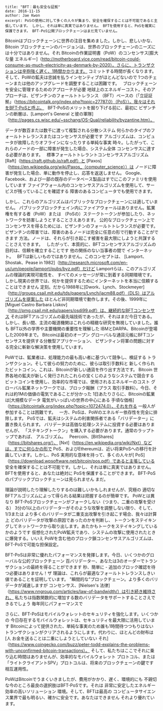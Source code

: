 ~~~
title: "BFT：最も安全な証拠"
date: 2016-11-15
author: Jae Kwon
excerpt: PoSの使用に対して多くの人々が集まり、安全を確保することは不可能であると主張しています。 しかし、それは単に真実ではありません。 BFTを使用すると、PoSを確実に保護できます。 BFT-PoS公開ブロックチェーンはまだ見ていません。
~~~

Bitcoinはブロックチェーンに世界の注目を集めました。しかし、悲しいかな、Bitcoin
ブロックチェーンのバージョンは、世界のブロックチェーンのニーズには十分ではありません。それ
Bitcoinの作業証明書（PoW）のコンセンサス[膨大な量
エネルギー]（http://motherboard.vice.com/read/bitcoin-could-consume-as-much-electricity-as-denmark-by-2020）。さらに、トランザクションは辛抱強く遅く、1時間かかります。
コミットする時間が長くなります。そして、PoWの鉱夫は忠誠を払うインセンティブがほとんどないので
1つのチェーンまたは他のアップグレードを調整することは困難です。
 
ブロックチェーンを安全に管理するためのアプローチが必要
地球上のエネルギーコスト。そのアプローチは、ビザンチンのフォールトトレランス
（BFT）ベースの（「立証証拠」（https://bitcointalk.org/index.php?topic=27787.0）（PoS））。我々はそれをBFT-PoSと呼ぶ。
 
BFT-PoSのメリットを掘り下げる前に、最初に
ビザンチンの断層は、[Lamport's General
と彼の軍隊]（http://pages.cs.wisc.edu/~sschang/OS-Qual/reliability/byzantine.htm）。

データが数百または数千に渡って複製される分散システム
何らかのタイプのフォールトトレランスまたはコンセンサスが必要です
アルゴリズムは、コンピュータが故障したりオフラインになったりする単純な事実
時々。したがって、これらのノードの一部に障害が発生した場合、システム全体
コンセンサスに達する必要があります。
 
標準フォールトトレラントコンセンサスアルゴリズム
[Raft]（https://raft.github.io/raft.pdf）と
[Paxos]（https://en.wikipedia.org/wiki/Paxos_（computer_science））は
ノードに障害が発生した場合、単に動作を停止し、応答を返送しません。
Google、Facebook、および一部の既存のデータベース製品はすでにこのファミリを使用しています
ファイアウォール内のコンセンサスアルゴリズムを使用して、サービスが残っていることを確認する
障害のあるコンピュータでも使用できます。

しかし、これらのアルゴリズムはパブリックなブロックチェーンには適していません。
パブリックブロックチェイン内にファイアウォールはありません。鉱業権を有する者（PoW）または
（PoSの）ステークトークンが参加したり、ネットワークを妨害しようとすることさえあります。
公的なブロックチェーン上でコンセンサスを得るためには、ビザンチンのフォールトトレランスが必要です。
ビザンチンの障害では、障害のあるノードは完全に任意の形で行動することができます
方法。ノードは、それらが引き起こす被害を最大限にしようと共謀することさえできます。
 
したがって、本質的に、BFTコンセンサスアルゴリズムの目的は、信頼を確立することです
他の関係のない当事者の間で
インターネット。
 
BFTは新しいものではありません。このコンセプトは、
[Lamport、Shostak、Pease in
1982]（http://research.microsoft.com/en-us/um/people/lamport/pubs/byz.pdf）だけど
Lamportらは、このアルゴリズムの理論的実現可能性を、
すべてのメッセージが常に到着する同期環境です。
 
しかし現実の世界では、何かを提供するためにインターネットを本当に信頼することはできません
定刻。だから1988年に[Dwork、Lynch、Stockmeyer]（http://groups.csail.mit.edu/tds/papers/Lynch/jacm88.pdf）（DLS）はアルゴリズムを提案した
ほとんど非同期環境で動作します。その後、1999年に[Miguel Castro
Barbara Liskov]（http://pmg.csail.mit.edu/papers/osdi99.pdf）は、継続的なBFTコンセンサス
それはBFTアルゴリズムの最先端技術であったが、それはまだ今日である。
 
しかし、長い間、主流の報道機関はこれらの精緻な研究を無視していました。誰も
BFT以外の学界や主要機関の重要性を理解した
IBMとDARPA、Bitcoinが登場した2009年まで。 Bitcoinは最初のオープン
グローバルな通貨元帳にBFTコンセンサスを提供する分散型アプリケーション、
ビザンティン将軍の問題に対する完全に斬新な解決策を使用しています。
 
PoWでは、鉱業者は、処理能力の最も高い者に基づいて競争し、検証する
トランザクション。そして彼らの努力のために、彼らは取引手数料と
新しく作られたビットコイン。これは、Bitcoinが新しい通貨を作り出す方法です。 Bitcoin
世界各地の鉱夫が新しく発行されたこれらの宝くじのようなシステムで競合する
ビットコインを使用し、効率的な市場では、使用されるエネルギーのコスト
グローバル鉱業ネットワークでは、ブロック報酬（プラス
取引手数料）。今日、それは約1Mの価値の電気であることが分かった
1日あたりさらに、Bitcoinの鉱業は[大規模なデータ
電気がいっぱいの世界の中心にある
手頃な価格]（https://bitcointalk.org/index.php?topic=1072474.0）、それを作る
一般人が参加することは困難です。
 
一方、PoSは、PoWのエネルギー依存性を完全に排除します。
PoSでは、鉱夫はシステムの利害関係者である「バリデーター」に置き換えられます。
バリデータは高価な処理システムに投資する必要はありませんが、
「ステキングトークン」を購入する必要があります。通常のラップトップであれば、
アルゴリズム。
 
Peercoin、[BitShares]（https://bitshares.org/）、
[Nxt]（https://en.wikipedia.org/wiki/Nxt）などは、すでに何らかの形で
PoS、およびEthereumは、近い将来PoSへの移行を計画しています。しかし、PoS
実用的な意味を持って、多くの人々が[
PoS]（https://download.wpsoftware.net/bitcoin/pos.pdf）であると主張している
安全を確保することは不可能です。しかし、それは単に真実ではありません。 BFTを使用すると、あなたは絶対に
PoSを保護することができます。 BFT-PoSのパブリックブロックチェーンは見られません
まだ。

理論が説明したり理解したりするのは難しいかもしれませんが、究極の
適切なBFTアルゴリズムによって得られる結果は把握するのが簡単です。 PoWとは異なり
BFT-PoSブロックチェーンがフォークしない（つまり、二重の攻撃を受ける）
3分の1以上のバリデーターがそのような攻撃を調整しない限り、そして、1/3または
より多くのバリデータが二重支出攻撃を引き起こす場合、我々は計算上
どのバリデータが攻撃の原因であったのかを判断し、
トークンをステイキングしてネットワークから取り出します。あたかもトークをステイキングしているかのようです
仮想化されたPoW鉱夫であり、システムの攻撃に使用されたときに爆発する。いいえ
PoWを含む他のブロック鎖コンセンサスアルゴリズムは、
BFT-PoSで可能な担保設定。

BFT-PoSは非常に優れたパフォーマンスを発揮します。今日、いくつかのグローバルな公的ブロックチェーン
百バリデーター、あなたは3のオーダーでトランザクションの最終を得ることができます
秒、簡単に - 追加のブロック確認を待つ必要はありません！ザ
理論は、これらが最適なフォールトトレランスしきい値であることを証明しています。
"瞬間的な"ブロックチェーン。より多くのバリデータが減速しますが
コンセンサス、[Nielsen's
法律]（https://www.nngroup.com/articles/law-of-bandwidth/）は引き続き維持され、
私たちは指数関数的に増加する数のバリデータをサポートすることさえできるでしょう
毎年同じパフォーマンスで

さらに、BFT-PoSはモバイルウォレットのセキュリティを強化します。いくつかの
今日存在するモバイルウォレットは、セキュリティを最大限に活用しています
Bitcoinによって提供された、単純な事実のため誰も1時間待つつもりはない
トランザクションがクリアされるようにします。代わりに、ほとんどの財布は[人
お金を送ることは二重にしようとしていない
それ]（https://www.coingecko.com/buzz/peter-todd-explains-the-problems-with-unconfirmed-bitcoin-transactions）。
そして、私たちはここでそれに乗り込む時間はありませんが、効率的なモバイルウォレット
プロトコル、または「ライトクライアントSPV」プロトコルは、将来のブロックチェーンの鍵です
相互運用性。

PoWはBitcoinでうまくいきましたが、費用がかかり、遅く、環境的にも
不親切な今のところ最良の選択肢はBFT-PoSです。それは
非常に安定したエネルギー効率の高いソリューション
環境。そして、BFTは最高の
コンピュータサイエンス業界で最も明るい、確かに安全です。あなたはできません
それより優れています。

